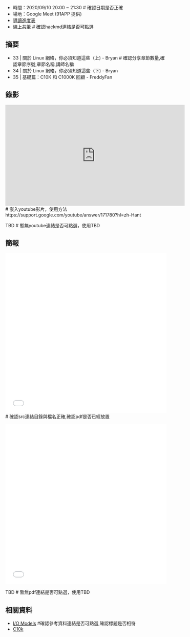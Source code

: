 
* 時間：2020/09/10 20:00 ~ 21:30 # 確認日期是否正確
* 場地：Google Meet (91APP 提供)
* [導讀進度表](https://lds.guru/9tzsrm)
* [線上共筆](https://hackmd.io/r36QmQGtR6mHQPavMjDn8g) # 確認hackmd連結是否可點選

## 摘要

* 33 | 關於 Linux 網絡，你必須知道這些（上) - Bryan # 確認分享章節數量,確認章節序號,章節名稱,講師名稱
* 34 | 關於 Linux 網絡，你必須知道這些（下) - Bryan
* 35 | 基礎篇：C10K 和 C1000K 回顧 - FreddyFan

## 錄影

<iframe width="560" height="315" src="https://www.youtube.com/embed/4n33-I1aqNQ" frameborder="0" allow="accelerometer; autoplay; encrypted-media; gyroscope; picture-in-picture" allowfullscreen></iframe> # 嵌入youtube影片，使用方法 https://support.google.com/youtube/answer/171780?hl=zh-Hant

TBD # 暫無youtube連結是否可點選，使用TBD

## 簡報

<embed src="/pdf/Linux/33_34_about_linux_network.pdf" type="application/pdf" width="100%" height="500px" />  # 確認src連結目錄與檔名正確,確認pdf是否已經放置

<embed src="/pdf/Linux/35_recap_C10K_C1000K.pdf" type="application/pdf" width="100%" height="500px" />

TBD # 暫無pdf連結是否可點選，使用TBD

## 相關資料

* [I/O Models](https://rickhw.github.io/2019/02/27/ComputerScience/IO-Models/) #確認參考資料連結是否可點選,確認標題是否相符
* [C10k](http://www.kegel.com/c10k.html)